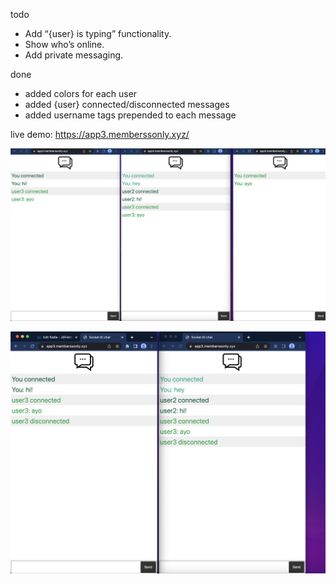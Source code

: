 todo
- Add “{user} is typing” functionality.
- Show who’s online.
- Add private messaging.

done
- added colors for each user
- added {user} connected/disconnected messages
- added username tags prepended to each message

live demo: https://app3.memberssonly.xyz/

![alt](./demo_images/three_users.png)

![alt](./demo_images/after_disconnect.png)